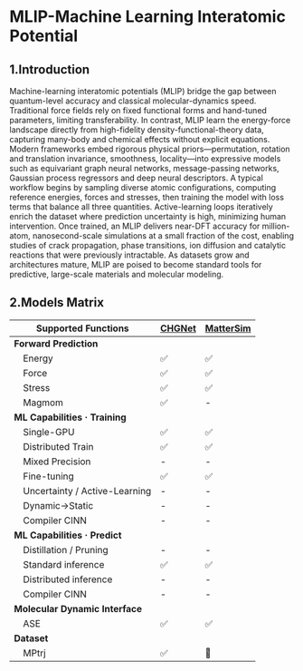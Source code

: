 # MLIP-Machine Learning Interatomic Potential

## 1.Introduction

Machine-learning interatomic potentials (MLIP) bridge the gap between quantum-level accuracy and classical molecular-dynamics speed. Traditional force fields rely on fixed functional forms and hand-tuned parameters, limiting transferability. In contrast, MLIP learn the energy-force landscape directly from high-fidelity density-functional-theory data, capturing many-body and chemical effects without explicit equations. Modern frameworks embed rigorous physical priors—permutation, rotation and translation invariance, smoothness, locality—into expressive models such as equivariant graph neural networks, message-passing networks, Gaussian process regressors and deep neural descriptors. A typical workflow begins by sampling diverse atomic configurations, computing reference energies, forces and stresses, then training the model with loss terms that balance all three quantities. Active-learning loops iteratively enrich the dataset where prediction uncertainty is high, minimizing human intervention. Once trained, an MLIP delivers near-DFT accuracy for million-atom, nanosecond-scale simulations at a small fraction of the cost, enabling studies of crack propagation, phase transitions, ion diffusion and catalytic reactions that were previously intractable. As datasets grow and architectures mature, MLIP are poised to become standard tools for predictive, large-scale materials and molecular modeling.

## 2.Models Matrix

| **Supported Functions**             | **[CHGNet](./configs/chgnet/README.md)** | **[MatterSim](./configs/mattersim//README.md)** |
| ----------------------------------- | ---------------------------------------- | ----------------------------------------------- |
| **Forward Prediction**              |                                          |                                                 |
| &emsp;Energy                        | ✅                                        | ✅                                               |
| &emsp;Force                         | ✅                                        | ✅                                               |
| &emsp;Stress                        | ✅                                        | ✅                                               |
| &emsp;Magmom                        | ✅                                        | -                                               |
| **ML Capabilities · Training**      |                                          |                                                 |
| &emsp;Single-GPU                    | ✅                                        | ✅                                               |
| &emsp;Distributed Train             | ✅                                        | ✅                                               |
| &emsp;Mixed Precision               | -                                        | -                                               |
| &emsp;Fine-tuning                   | ✅                                        | ✅                                               |
| &emsp;Uncertainty / Active-Learning | -                                        | -                                               |
| &emsp;Dynamic→Static                | -                                        | -                                               |
| &emsp;Compiler CINN                 | -                                        | -                                               |
| **ML Capabilities · Predict**       |                                          |                                                 |
| &emsp;Distillation / Pruning        | -                                        | -                                               |
| &emsp;Standard inference            | ✅                                        | ✅                                               |
| &emsp;Distributed inference         | -                                        | -                                               |
| &emsp;Compiler CINN                 | -                                        | -                                               |
| **Molecular Dynamic Interface**     |                                          |                                                 |
| &emsp;ASE                           | ✅                                        | ✅                                               |
| **Dataset**                         |                                          |                                                 |
| &emsp;MPtrj                         | ✅                                        | 🚧                                               |
